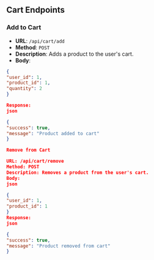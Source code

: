 ## Cart Endpoints

### Add to Cart
- **URL**: `/api/cart/add`
- **Method**: `POST`
- **Description**: Adds a product to the user's cart.
- **Body**:
```json
{
"user_id": 1,
"product_id": 1,
"quantity": 2
}

Response:
json

{
"success": true,
"message": "Product added to cart"
}

Remove from Cart

URL: /api/cart/remove
Method: POST
Description: Removes a product from the user's cart.
Body:
json

{
"user_id": 1,
"product_id": 1
}
Response:
json

{
"success": true,
"message": "Product removed from cart"
}
